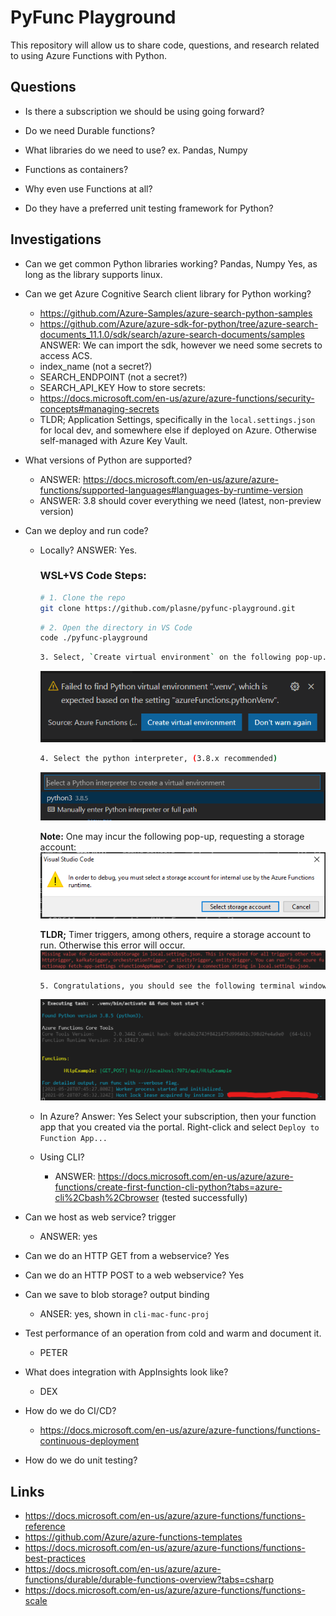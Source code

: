 # PyFunc Playground

This repository will allow us to share code, questions, and research related to using Azure Functions with Python.

## Questions

- Is there a subscription we should be using going forward?

- Do we need Durable functions?

- What libraries do we need to use? ex. Pandas, Numpy

- Functions as containers?

- Why even use Functions at all?

- Do they have a preferred unit testing framework for Python?

## Investigations

- Can we get common Python libraries working? Pandas, Numpy
    Yes, as long as the library supports linux.

- Can we get Azure Cognitive Search client library for Python working?
    - https://github.com/Azure-Samples/azure-search-python-samples
    - https://github.com/Azure/azure-sdk-for-python/tree/azure-search-documents_11.1.0/sdk/search/azure-search-documents/samples
    ANSWER:
    We can import the sdk, however we need some secrets to access ACS.
    - index_name (not a secret?)
    - SEARCH_ENDPOINT (not a secret?)
    - SEARCH_API_KEY
    How to store secrets:
    - https://docs.microsoft.com/en-us/azure/azure-functions/security-concepts#managing-secrets
    - TLDR; Application Settings, specifically in the `local.settings.json` for local dev, and somewhere else if deployed on Azure. Otherwise self-managed with Azure Key Vault.

- What versions of Python are supported?
    - ANSWER: https://docs.microsoft.com/en-us/azure/azure-functions/supported-languages#languages-by-runtime-version
    - ANSWER: 3.8 should cover everything we need (latest, non-preview version)

- Can we deploy and run code?
    - Locally?
        ANSWER: Yes.
        
        ### WSL+VS Code Steps:
        ```bash
        # 1. Clone the repo
        git clone https://github.com/plasne/pyfunc-playground.git
        ```

        ```bash
        # 2. Open the directory in VS Code
        code ./pyfunc-playground
        ```

        ```bash
        3. Select, `Create virtual environment` on the following pop-up.
        ```
        ![venv popup](.images/pyfunc-venv.PNG)

        ```bash
        4. Select the python interpreter, (3.8.x recommended)
        ```

        ![venv popup2](.images/pyfunc-venv2.PNG)

        **Note:** One may incur the following pop-up, requesting a storage account:
        ![venv popup2](.images/pyfunc-storage-account.PNG)
        
        **TLDR;** Timer triggers, among others, require a storage account to run. Otherwise this error will occur.
        ![venv popup2](.images/pyfunc-storage-error.png)

        ```bash
        5. Congratulations, you should see the following terminal window!
        ```
        ![success](.images/pyfunc-success.png)
        

        
    - In Azure?
        Answer: Yes
        Select your subscription, then your function app that you created via the portal.
        Right-click and select `Deploy to Function App...`


    - Using CLI?
        - ANSWER: https://docs.microsoft.com/en-us/azure/azure-functions/create-first-function-cli-python?tabs=azure-cli%2Cbash%2Cbrowser (tested successfully)

- Can we host as web service? trigger
    - ANSWER: yes

- Can we do an HTTP GET from a webservice?
    Yes
- Can we do an HTTP POST to a web webservice?
    Yes

- Can we save to blob storage? output binding
    - ANSER: yes, shown in `cli-mac-func-proj`

- Test performance of an operation from cold and warm and document it.
    - PETER

- What does integration with AppInsights look like?
    - DEX

- How do we do CI/CD?
    - https://docs.microsoft.com/en-us/azure/azure-functions/functions-continuous-deployment

- How do we do unit testing?

## Links

- https://docs.microsoft.com/en-us/azure/azure-functions/functions-reference
- https://github.com/Azure/azure-functions-templates
- https://docs.microsoft.com/en-us/azure/azure-functions/functions-best-practices
- https://docs.microsoft.com/en-us/azure/azure-functions/durable/durable-functions-overview?tabs=csharp
- https://docs.microsoft.com/en-us/azure/azure-functions/functions-scale